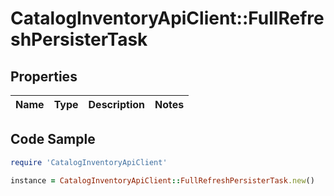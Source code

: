 # CatalogInventoryApiClient::FullRefreshPersisterTask

## Properties

Name | Type | Description | Notes
------------ | ------------- | ------------- | -------------

## Code Sample

```ruby
require 'CatalogInventoryApiClient'

instance = CatalogInventoryApiClient::FullRefreshPersisterTask.new()
```


